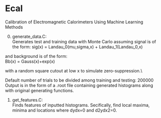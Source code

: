 # Ecal
Calibration of Electromagnetic Calorimeters Using Machine Learning Methods

0. generate_data.C:  
Generates test and training data with Monte Carlo assuming signal is of the form:
sig(x) = Landau_0(mu,sigma,x) + Landau_1(Landau_0,x)

and background is of the form:\
Bb(x) = Gauss(x)+exp(x)

with a random square cutout at low x to simulate zero-suppression.\

Default number of trials to be divided among training and testing: 200000\
Output is in the form of a .root file containing generated histograms along with original generating functions.

1. get_features.C:\
Finds features of inputted histograms. Secifically, find local maxima, minima and locations where dydx=0 and d2ydx2=0.